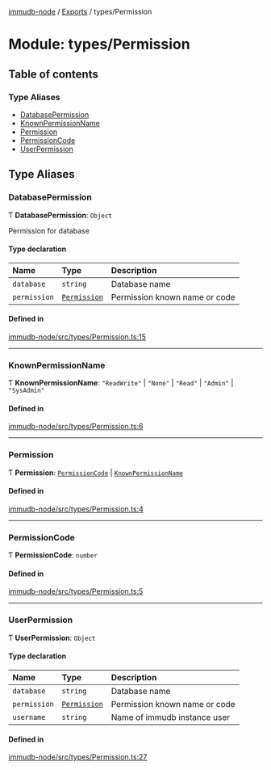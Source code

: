 [immudb-node](../README.md) / [Exports](../modules.md) / types/Permission

# Module: types/Permission

## Table of contents

### Type Aliases

- [DatabasePermission](types_Permission.md#databasepermission)
- [KnownPermissionName](types_Permission.md#knownpermissionname)
- [Permission](types_Permission.md#permission)
- [PermissionCode](types_Permission.md#permissioncode)
- [UserPermission](types_Permission.md#userpermission)

## Type Aliases

### DatabasePermission

Ƭ **DatabasePermission**: `Object`

Permission for database

#### Type declaration

| Name | Type | Description |
| :------ | :------ | :------ |
| `database` | `string` | Database name |
| `permission` | [`Permission`](types_Permission.md#permission) | Permission known name or code |

#### Defined in

[immudb-node/src/types/Permission.ts:15](https://github.com/user3232/node-immu-db/blob/30c0d74/immudb-node/src/types/Permission.ts#L15)

___

### KnownPermissionName

Ƭ **KnownPermissionName**: ``"ReadWrite"`` \| ``"None"`` \| ``"Read"`` \| ``"Admin"`` \| ``"SysAdmin"``

#### Defined in

[immudb-node/src/types/Permission.ts:6](https://github.com/user3232/node-immu-db/blob/30c0d74/immudb-node/src/types/Permission.ts#L6)

___

### Permission

Ƭ **Permission**: [`PermissionCode`](types_Permission.md#permissioncode) \| [`KnownPermissionName`](types_Permission.md#knownpermissionname)

#### Defined in

[immudb-node/src/types/Permission.ts:4](https://github.com/user3232/node-immu-db/blob/30c0d74/immudb-node/src/types/Permission.ts#L4)

___

### PermissionCode

Ƭ **PermissionCode**: `number`

#### Defined in

[immudb-node/src/types/Permission.ts:5](https://github.com/user3232/node-immu-db/blob/30c0d74/immudb-node/src/types/Permission.ts#L5)

___

### UserPermission

Ƭ **UserPermission**: `Object`

#### Type declaration

| Name | Type | Description |
| :------ | :------ | :------ |
| `database` | `string` | Database name |
| `permission` | [`Permission`](types_Permission.md#permission) | Permission known name or code |
| `username` | `string` | Name of immudb instance user |

#### Defined in

[immudb-node/src/types/Permission.ts:27](https://github.com/user3232/node-immu-db/blob/30c0d74/immudb-node/src/types/Permission.ts#L27)
